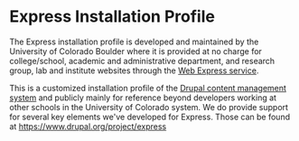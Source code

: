 # Express Installation Profile
The Express installation profile is developed and maintained by the University of Colorado Boulder where it is provided at no charge for college/school, academic and administrative department, and research group, lab and institute websites through the [Web Express service](http://www.colorado.edu/webcentral/). 

This is a customized installation profile of the [Drupal content management system](https://www.drupal.org/) and publicly mainly for reference beyond developers working at other schools in the University of Colorado system. We do provide support for several key elements we've developed for Express.  Those can be found at https://www.drupal.org/project/express


